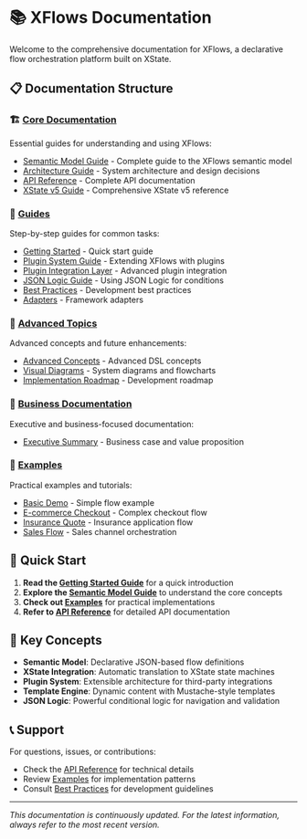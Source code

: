 # 📚 XFlows Documentation

Welcome to the comprehensive documentation for XFlows, a declarative flow orchestration platform built on XState.

## 📋 Documentation Structure

### 🏗️ [Core Documentation](./core/)
Essential guides for understanding and using XFlows:
- [Semantic Model Guide](./core/semantic-model-guide.md) - Complete guide to the XFlows semantic model
- [Architecture Guide](./core/architecture-guide.md) - System architecture and design decisions
- [API Reference](./core/api-reference.md) - Complete API documentation
- [XState v5 Guide](./core/xstate-v5-complete-guide.md) - Comprehensive XState v5 reference

### 📖 [Guides](./guides/)
Step-by-step guides for common tasks:
- [Getting Started](./guides/getting-started.md) - Quick start guide
- [Plugin System Guide](./guides/plugin-system-guide.md) - Extending XFlows with plugins
- [Plugin Integration Layer](./guides/plugin-integration-layer.md) - Advanced plugin integration
- [JSON Logic Guide](./guides/json-logic-guide.md) - Using JSON Logic for conditions
- [Best Practices](./guides/best-practices.md) - Development best practices
- [Adapters](./guides/adapters.md) - Framework adapters

### 🚀 [Advanced Topics](./advanced/)
Advanced concepts and future enhancements:
- [Advanced Concepts](./advanced/advanced-concepts.md) - Advanced DSL concepts
- [Visual Diagrams](./advanced/diagrams.md) - System diagrams and flowcharts
- [Implementation Roadmap](./advanced/roadmap.md) - Development roadmap

### 💼 [Business Documentation](./business/)
Executive and business-focused documentation:
- [Executive Summary](./business/EXECUTIVE-SUMMARY.md) - Business case and value proposition

### 📝 [Examples](./examples/)
Practical examples and tutorials:
- [Basic Demo](./examples/basic-demo.md) - Simple flow example
- [E-commerce Checkout](./examples/ecommerce-checkout.md) - Complex checkout flow
- [Insurance Quote](./examples/insurance-quote.md) - Insurance application flow
- [Sales Flow](./examples/sales-flow.md) - Sales channel orchestration

## 🚀 Quick Start

1. **Read the [Getting Started Guide](./guides/getting-started.md)** for a quick introduction
2. **Explore the [Semantic Model Guide](./core/semantic-model-guide.md)** to understand the core concepts
3. **Check out [Examples](./examples/)** for practical implementations
4. **Refer to [API Reference](./core/api-reference.md)** for detailed API documentation

## 🎯 Key Concepts

- **Semantic Model**: Declarative JSON-based flow definitions
- **XState Integration**: Automatic translation to XState state machines
- **Plugin System**: Extensible architecture for third-party integrations
- **Template Engine**: Dynamic content with Mustache-style templates
- **JSON Logic**: Powerful conditional logic for navigation and validation

## 📞 Support

For questions, issues, or contributions:
- Check the [API Reference](./core/api-reference.md) for technical details
- Review [Examples](./examples/) for implementation patterns
- Consult [Best Practices](./guides/best-practices.md) for development guidelines

---

*This documentation is continuously updated. For the latest information, always refer to the most recent version.*